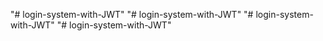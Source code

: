 "# login-system-with-JWT" 
"# login-system-with-JWT" 
"# login-system-with-JWT" 
"# login-system-with-JWT" 
